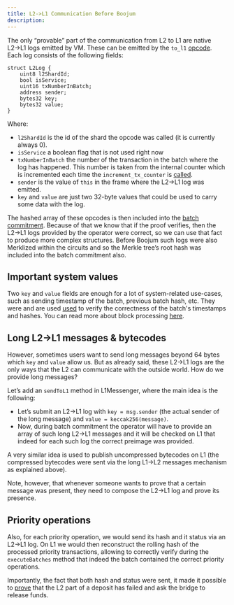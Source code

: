 ```yaml
---
title: L2->L1 Communication Before Boojum
description:
---
```


The only “provable” part of the communication from L2 to L1 are native L2→L1 logs emitted by VM.
These can be emitted by the `to_l1`
[opcode](https://github.com/code-423n4/2024-03-zksync/blob/main/docs/Smart%20contract%20Section/System%20contracts%20bootloader%20description.md).
Each log consists of the following fields:

```solidity
struct L2Log {
    uint8 l2ShardId;
    bool isService;
    uint16 txNumberInBatch;
    address sender;
    bytes32 key;
    bytes32 value;
}
```

Where:

- `l2ShardId` is the id of the shard the opcode was called (it is currently always 0).
- `isService` a boolean flag that is not used right now
- `txNumberInBatch` the number of the transaction in the batch where the log has happened.
  This number is taken from the internal counter which is incremented each time the `increment_tx_counter` is
  [called](https://github.com/code-423n4/2024-03-zksync/blob/main/docs/Smart%20contract%20Section/System%20contracts%20bootloader%20description.md).
- `sender` is the value of `this` in the frame where the L2→L1 log was emitted.
- `key` and `value` are just two 32-byte values that could be used to carry some data with the log.

The hashed array of these opcodes is then included into the
[batch commitment](https://github.com/matter-labs/era-contracts/blob/f06a58360a2b8e7129f64413998767ac169d1efd/ethereum/contracts/zksync/facets/Executor.sol#L493).
Because of that we know that if the proof verifies, then the L2→L1 logs provided by the operator were correct,
so we can use that fact to produce more complex structures.
Before Boojum such logs were also Merklized within the circuits and so the Merkle tree’s root hash was included into the batch commitment also.

## Important system values

Two `key` and `value` fields are enough for a lot of system-related use-cases,
such as sending timestamp of the batch, previous batch hash, etc.
They were and are used
[used](https://github.com/code-423n4/2024-03-zksync/blob/7e85e0a997fee7a6d75cadd03d3233830512c2d2/code/system-contracts/contracts/SystemContext.sol#L466)
to verify the correctness of the batch's timestamps and hashes.
You can read more about block processing [here](https://github.com/code-423n4/2024-03-zksync/blob/main/docs/Smart%20contract%20Section/Batches%20&%20L2%20blocks%20on%20zkSync.md).

## Long L2→L1 messages & bytecodes

However, sometimes users want to send long messages beyond 64 bytes which `key` and `value` allow us.
But as already said, these L2→L1 logs are the only ways that the L2 can communicate with the outside world.
How do we provide long messages?

Let’s add an `sendToL1` method in L1Messenger, where the main idea is the following:

- Let’s submit an L2→L1 log with `key = msg.sender` (the actual sender of the long message) and `value = keccak256(message)`.
- Now, during batch commitment the operator will have to provide an array of such long L2→L1 messages
  and it will be checked on L1 that indeed for each such log the correct preimage was provided.

A very similar idea is used to publish uncompressed bytecodes on L1
(the compressed bytecodes were sent via the long L1→L2 messages mechanism as explained above).

Note, however, that whenever someone wants to prove that a certain message was present, they need to compose the L2→L1 log and prove its presence.

## Priority operations

Also, for each priority operation, we would send its hash and it status via an L2→L1 log.
On L1 we would then reconstruct the rolling hash of the processed priority transactions,
allowing to correctly verify during the `executeBatches` method that indeed the batch contained the correct priority operations.

Importantly, the fact that both hash and status were sent, it made it possible to
[prove](https://github.com/code-423n4/2024-03-zksync/blob/7e85e0a997fee7a6d75cadd03d3233830512c2d2/code/contracts/ethereum/contracts/bridge/L1SharedBridge.sol#L277)
that the L2 part of a deposit has failed and ask the bridge to release funds.
